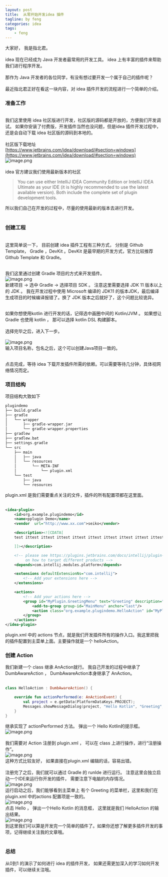 ```yaml
---
layout: post
title:  从零开始开发idea 插件
tagline: by feng
categories: idea
tags: 
    - feng
---
```


大家好， 我是指北君。<br />
<br />idea 现在已经成为 Java 开发者最常用的开发工具。 idea 上有丰富的插件来帮助我们进行程序开发。<br />
<br />那作为 Java 开发者的各位同学，有没有想过要开发一个属于自己的插件呢？<br />
<br />最近指北君正好在看这一块内容，对 idea 插件开发的流程进行一个简单的介绍。<br />

### 准备工作

<br />我们这里使用 idea 社区版进行开发，社区版的源码都是开放的，方便我们开发调试。 如果你安装了付费版，开发插件当然也没问题，但是idea 插件开发过程中，还是会自动下载 idea 社区版的源码到本地的。<br />
<br />社区版下载地址 [https://www.jetbrains.com/idea/download/#section=windows](https://www.jetbrains.com/idea/download/#section=windows)<br />![image.png](https://cdn.nlark.com/yuque/0/2022/png/555731/1644980782937-4b9e927d-fa89-4cb4-b96e-01225cdeb385.png)<br />
<br />idea 官方建议我们使用最新版本的社区
>  You can use either IntelliJ IDEA Community Edition or IntelliJ IDEA Ultimate as your IDE (it is highly recommended to use the latest available version). Both include the complete set of plugin development tools.

所以我们自己在开发的过程中，尽量的使用最新的版本去进行开发。<br />​<br />
### 创建工程

<br />这里简单说一下， 目前创建 idea 插件工程有三种方式， 分别是 Github Template， Gradle ，DevKit 。DevKit 是最早期的开发方式，官方比较推荐 Github Template 和 Gradle。 <br />​

我们这里通过创建 Gradle 项目的方式来开发插件。<br />![image.png](https://cdn.nlark.com/yuque/0/2022/png/555731/1644981570106-a1fe7e08-d199-4c9f-9abd-319bd356cc78.png)<br />新建项目 -> 选中 Gradle -> 选择项目 SDK 。 注意这里需要选择 JDK 11 版本以上的 JDK 。 我在开发过程中使用 Microsoft 编译的 JDK11 的版本JDK，最后编译生成项目的时候编译报错了。换了 JDK 版本之后就好了，这个问题比较诡异。<br />​

如果你想使用kotlin 进行开发的话，记得选中画圈中间的 Kotlin/JVM 。 如果想让Gradle  也使用 kotlin ， 那可以选择 kotlin DSL 构建脚本。 <br />
<br />选择完毕之后，进入下一步。<br />
<br />![image.png](https://cdn.nlark.com/yuque/0/2022/png/555731/1644981951872-08bc967e-c1f6-45c0-93f3-a9105215d3f1.png)<br />输入项目名称，包名之后，这个可以创建Java项目一致的。<br />​

点击完成，等待 idea 下载开发插件所需的依赖。可以需要等待几分钟，具体视网络情况而定。<br />

### 项目结构
项目结构大致如下
```cpp
plugindemo
├── build.gradle
├── gradle
│   └── wrapper
│       ├── gradle-wrapper.jar
│       └── gradle-wrapper.properties
├── gradlew
├── gradlew.bat
├── settings.gradle
└── src
    ├── main
    │   ├── java
    │   └── resources
    │       └── META-INF
    │           └── plugin.xml
    └── test
        ├── java
        └── resources

```
plugin.xml 是我们需要重点关注的文件，插件的所有配置项都在这里面。<br />​<br />
```xml
<idea-plugin>
    <id>org.example.plugindemo</id>
    <name>pplugin Demo</name>
    <vendor  url="http://www.xx.com">seiko</vendor>

    <description><![CDATA[
    test ittest ittest ittest ittest ittest ittest ittest ittest ittest ittest ittest ittest ittest ittest ittest ittest ittest ittest ittest ittest ittest ittest ittest ittest ittest ittest it

    ]]></description>

    <!-- please see https://plugins.jetbrains.com/docs/intellij/plugin-compatibility.html
         on how to target different products -->
    <depends>com.intellij.modules.platform</depends>

    <extensions defaultExtensionNs="com.intellij">
        <!-- Add your extensions here -->
    </extensions>

    <actions>
        <!-- Add your actions here -->
        <group id="MyPlugin.GreetingMenu" text="Greeting" description="xxx">
            <add-to-group group-id="MainMenu" anchor="last"/>
            <action class="org.example.plugindemo.HelloAction" id="MyPlugin.Hello" text="hello" description="hello"/>
        </group>
    </actions>
</idea-plugin>
```
plugin.xml 中的 actions 节点，就是我们开发插件所有的操作入口。我这里把我的插件配置到主菜单上面。主要操作就是一个 helloAction。<br />

### 创建 Action
我们新建一个 class 继承 AnAction就行。 我自己开发的过程中继承了 DumbAwareAction ， DumbAwareAction本身继承了 AnAction。<br />​<br />
```kotlin
class HelloAction : DumbAwareAction() {

    override fun actionPerformed(e: AnActionEvent) {
        val project = e.getData(PlatformDataKeys.PROJECT);
        Messages.showMessageDialog(project, "Hello Kotlin", "Greeting", Messages.getInformationIcon());
    }
}
```
继承实现了 actionPerformed 方法。 弹出一个 Hello Kotlin的提示框。<br />![image.png](https://cdn.nlark.com/yuque/0/2022/png/555731/1644982914616-073b39c1-57ea-4e6b-8f12-440daee664a0.png)<br />
<br />我们需要对 Action 注册到 plugin.xml ， 可以在 class 上进行操作，进行“注册操作”。<br />![image.png](https://cdn.nlark.com/yuque/0/2022/png/555731/1644983084366-630f266c-02a0-499d-8559-f4afde63c5d3.png)<br />这种方式比较友好， 如果直接在plugin.xml 编辑的话，容易出错。<br />
<br />注册完了之后，我们就可以通过 Gradle 的 runIde 进行运行。 注意这里会独立启动一个IDE来运行你开发的插件， 需要注意下电脑的内存情况。 <br />![image.png](https://cdn.nlark.com/yuque/0/2022/png/555731/1644983245633-86c2a1fe-e236-4b2a-b5ff-593cbbac5230.png)<br />运行启动之后，我们能够看到主菜单上 有个 Greeting 的菜单栏，这里和我们在 plugin.xml 中的actions 配置项是一致的。 <br />![image.png](https://cdn.nlark.com/yuque/0/2022/png/555731/1644983303845-c2697596-8ba0-46fa-b599-4de492e99908.png)<br />点击 Hello ， 弹出一个Hello Kotlin 的消息框， 这里就是我们 HelloAction 的输出结果。<br />![image.png](https://cdn.nlark.com/yuque/0/2022/png/555731/1644983323803-a5481b0f-2296-405d-8462-c6ebc27b09f3.png)<br />到这里我们可以算是开发完一个简单的插件了。如果你还想了解更多插件开发的事项，记得继续关注我的文章哦。<br />​<br />
### 总结
从0到1 的演示了如何进行 idea 的插件开发， 如果还需更加深入的学习如何开发插件，可以继续关注哦。
